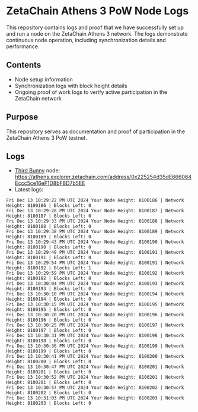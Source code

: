 # ZetaChain Athens 3 PoW Node Logs
This repository contains logs and proof that we have successfully set up and run a node on the ZetaChain Athens 3 network. The logs demonstrate continuous node operation, including synchronization details and performance.

## Contents
- Node setup information
- Synchronization logs with block height details
- Ongoing proof of work logs to verify active participation in the ZetaChain network

## Purpose
This repository serves as documentation and proof of participation in the ZetaChain Athens 3 PoW testnet.

## Logs

- [Third Bunny](https://thirdbunny.xyz/) node: https://athens.explorer.zetachain.com/address/0x225254d35dE666064Eccc5ce16eF1D8bF8D7b5EE
- Latest logs:
```
Fri Dec 13 10:29:22 PM UTC 2024 Your Node Height: 8100186 | Network Height: 8100186 | Blocks Left: 0
Fri Dec 13 10:29:28 PM UTC 2024 Your Node Height: 8100187 | Network Height: 8100187 | Blocks Left: 0
Fri Dec 13 10:29:33 PM UTC 2024 Your Node Height: 8100188 | Network Height: 8100188 | Blocks Left: 0
Fri Dec 13 10:29:38 PM UTC 2024 Your Node Height: 8100189 | Network Height: 8100189 | Blocks Left: 0
Fri Dec 13 10:29:43 PM UTC 2024 Your Node Height: 8100190 | Network Height: 8100190 | Blocks Left: 0
Fri Dec 13 10:29:49 PM UTC 2024 Your Node Height: 8100191 | Network Height: 8100191 | Blocks Left: 0
Fri Dec 13 10:29:54 PM UTC 2024 Your Node Height: 8100191 | Network Height: 8100192 | Blocks Left: 1
Fri Dec 13 10:29:59 PM UTC 2024 Your Node Height: 8100192 | Network Height: 8100192 | Blocks Left: 0
Fri Dec 13 10:30:04 PM UTC 2024 Your Node Height: 8100193 | Network Height: 8100193 | Blocks Left: 0
Fri Dec 13 10:30:10 PM UTC 2024 Your Node Height: 8100194 | Network Height: 8100194 | Blocks Left: 0
Fri Dec 13 10:30:15 PM UTC 2024 Your Node Height: 8100195 | Network Height: 8100195 | Blocks Left: 0
Fri Dec 13 10:30:20 PM UTC 2024 Your Node Height: 8100196 | Network Height: 8100196 | Blocks Left: 0
Fri Dec 13 10:30:25 PM UTC 2024 Your Node Height: 8100197 | Network Height: 8100197 | Blocks Left: 0
Fri Dec 13 10:30:31 PM UTC 2024 Your Node Height: 8100198 | Network Height: 8100198 | Blocks Left: 0
Fri Dec 13 10:30:36 PM UTC 2024 Your Node Height: 8100199 | Network Height: 8100199 | Blocks Left: 0
Fri Dec 13 10:30:41 PM UTC 2024 Your Node Height: 8100200 | Network Height: 8100200 | Blocks Left: 0
Fri Dec 13 10:30:47 PM UTC 2024 Your Node Height: 8100201 | Network Height: 8100201 | Blocks Left: 0
Fri Dec 13 10:30:52 PM UTC 2024 Your Node Height: 8100201 | Network Height: 8100201 | Blocks Left: 0
Fri Dec 13 10:30:57 PM UTC 2024 Your Node Height: 8100202 | Network Height: 8100202 | Blocks Left: 0
Fri Dec 13 10:31:03 PM UTC 2024 Your Node Height: 8100203 | Network Height: 8100203 | Blocks Left: 0
```
